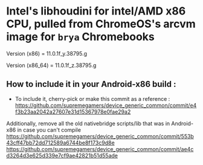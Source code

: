# Intel's libhoudini for intel/AMD x86 CPU, pulled from ChromeOS's arcvm image for `brya` Chromebooks

Version (x86) = 11.0.1f_y.38795.g

Version (x86_64) = 11.0.1f_z.38795.g

## How to include it in your Android-x86 build :
* To include it, cherry-pick or make this commit as a reference :
https://github.com/supremegamers/device_generic_common/commit/e4f3b23aa2042a27607e31d15367978e0fae29a2

Additionally, remove all the old nativebridge scripts/lib that was in Android-x86 in case you can't compile
https://github.com/supremegamers/device_generic_common/commit/553b43cff47bb72dd712589a6744be8f173c9d8e
https://github.com/supremegamers/device_generic_common/commit/ae4cd3264d3e625d339e7cf9ae42821b51d55ade

